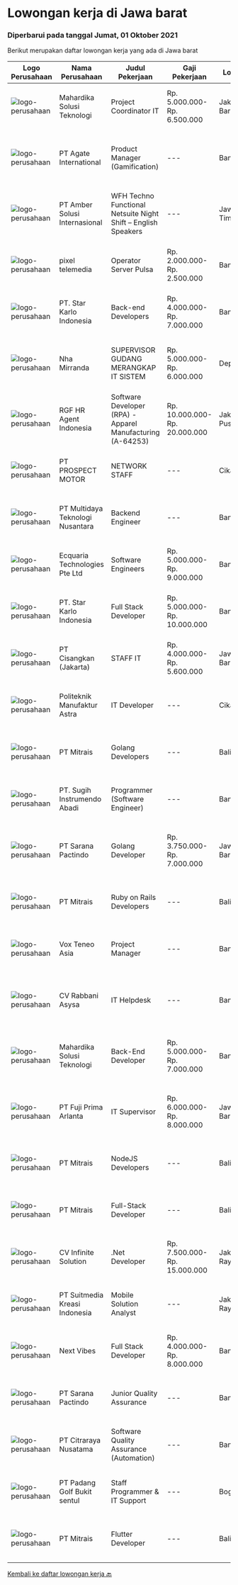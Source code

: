 
  # Lowongan kerja di Jawa barat

  ### Diperbarui pada tanggal Jumat, 01 Oktober 2021

  Berikut merupakan daftar lowongan kerja yang ada di Jawa barat

  |Logo Perusahaan | Nama Perusahaan | Judul Pekerjaan | Gaji Pekerjaan | Lokasi | Deskripsi | Tanggal diunggah | Pranala |
  | -------------- | --------------- | --------------- | --------- | --------- | -------------- | ------- | ----------- |
  |![logo-perusahaan](https://image-service-cdn.seek.com.au/dc02ab8fe83a004e408c458449df6195f18b0712/ee4dce1061f3f616224767ad58cb2fc751b8d2dc)|Mahardika Solusi Teknologi|Project Coordinator IT|Rp. 5.000.000-Rp. 6.500.000|Jakarta Barat|Deskripsi Pekerjaan Memimpin perencanaan dan pelaksanaan Project Mendefinisikan ruang lingkup Project, tujuan dan penyampaiannya Menyusun dan...|Kamis, 30 September 2021|https://www.jobstreet.co.id/id/job/project-coordinator-it-3643791?token=0~1456f2d9-64a9-4702-8a57-3f4d3136d31e&sectionRank=1&jobId=jobstreet-id-job-3643791|
|![logo-perusahaan](https://image-service-cdn.seek.com.au/b344c8e9daef8e31a822aeead4ce3b24a02e7bfd/ee4dce1061f3f616224767ad58cb2fc751b8d2dc)|PT Agate International|Product Manager (Gamification)|---|Bandung|IMPORTANT NOTE: IF THE “APPLY NOW” BUTTON IS NOT WORKING, PLEASE DIRECTLY APPLY TO: S.AGATE.ID/CAREERAgate is looking for Product Manager focusing on...|Kamis, 30 September 2021|https://www.jobstreet.co.id/id/job/product-manager-gamification-3644674?token=0~1456f2d9-64a9-4702-8a57-3f4d3136d31e&sectionRank=2&jobId=jobstreet-id-job-3644674|
|![logo-perusahaan](https://us.123rf.com/450wm/pavelstasevich/pavelstasevich1811/pavelstasevich181101027/112815900-stock-vector-no-image-available-icon-flat-vector.jpg?ver=6)|PT Amber Solusi Internasional|WFH Techno Functional Netsuite Night Shift – English Speakers|---|Jawa Timur|WFH IT Support Night Shift – English SpeakersDuties and Responsibilities:  Supporting the business in IT area (application and data) Update pricing...|Rabu, 29 September 2021|https://www.jobstreet.co.id/id/job/wfh-techno-functional-netsuite-night-shift-english-speakers-3643356?token=0~1456f2d9-64a9-4702-8a57-3f4d3136d31e&sectionRank=3&jobId=jobstreet-id-job-3643356|
|![logo-perusahaan](https://image-service-cdn.seek.com.au/285d3f1e743fbfc41253720f86e2c8278b6d3696/ee4dce1061f3f616224767ad58cb2fc751b8d2dc)|pixel telemedia|Operator Server Pulsa|Rp. 2.000.000-Rp. 2.500.000|Bandung|requirement : usia maksimal 25 th SMA / SMK sederajat, jurusan Teknik Komputer mengenal sql server / database sql. tertarik hal baru dalam dunia IT....|Rabu, 29 September 2021|https://www.jobstreet.co.id/id/job/operator-server-pulsa-3642518?token=0~1456f2d9-64a9-4702-8a57-3f4d3136d31e&sectionRank=4&jobId=jobstreet-id-job-3642518|
|![logo-perusahaan](https://image-service-cdn.seek.com.au/f1bc1ec47ba290cfc5a866903c6f31f548e9c641/ee4dce1061f3f616224767ad58cb2fc751b8d2dc)|PT. Star Karlo Indonesia|Back-end Developers|Rp. 4.000.000-Rp. 7.000.000|Bandung|We are looking for an analytical, results-driven Back-end Developer who will work with team members to troubleshoot and improve current back-end...|Kamis, 30 September 2021|https://www.jobstreet.co.id/id/job/back-end-developers-3629667?token=0~1456f2d9-64a9-4702-8a57-3f4d3136d31e&sectionRank=5&jobId=jobstreet-id-job-3629667|
|![logo-perusahaan](https://image-service-cdn.seek.com.au/7750a517cb7536d15371cc4523be56deaf40d23b/ee4dce1061f3f616224767ad58cb2fc751b8d2dc)|Nha Mirranda|SUPERVISOR GUDANG MERANGKAP IT SISTEM|Rp. 5.000.000-Rp. 6.000.000|Depok|Dibutuhkan Segera Kandidat Untuk Posisi Leader Gudang Merangkap IT Sistem Dengan Ketentuan Sebagai berikut: Pendidikan Minimal D3 Berpengalaman Dengan...|Rabu, 29 September 2021|https://www.jobstreet.co.id/id/job/supervisor-gudang-merangkap-it-sistem-3642286?token=0~1456f2d9-64a9-4702-8a57-3f4d3136d31e&sectionRank=6&jobId=jobstreet-id-job-3642286|
|![logo-perusahaan](https://image-service-cdn.seek.com.au/48fe75607488246804330e7c861b9379520e5b17/ee4dce1061f3f616224767ad58cb2fc751b8d2dc)|RGF HR Agent Indonesia|Software Developer (RPA) - Apparel Manufacturing (A-64253)|Rp. 10.000.000-Rp. 20.000.000|Jakarta Pusat|About The Company: The working venue is in Jakarta Pusat and Depok. Our client is a Japanese apparel manufacturing company. Currently, they are...|Kamis, 30 September 2021|https://www.jobstreet.co.id/id/job/software-developer-rpa-apparel-manufacturing-a-64253-3644337?token=0~1456f2d9-64a9-4702-8a57-3f4d3136d31e&sectionRank=7&jobId=jobstreet-id-job-3644337|
|![logo-perusahaan](https://image-service-cdn.seek.com.au/904fdf047637a32722a09f0099cc0e906ab35f75/ee4dce1061f3f616224767ad58cb2fc751b8d2dc)|PT PROSPECT MOTOR|NETWORK STAFF|---|Cikarang|Set the direction of general IT strategy. Manage and reduce IT risks. Distributing IT projects. Design and implement of systems, network configuration...|Rabu, 29 September 2021|https://www.jobstreet.co.id/id/job/network-staff-3642535?token=0~1456f2d9-64a9-4702-8a57-3f4d3136d31e&sectionRank=8&jobId=jobstreet-id-job-3642535|
|![logo-perusahaan](https://image-service-cdn.seek.com.au/fc5977e7c0996914ce4d5c1eb0670d580787e75c/ee4dce1061f3f616224767ad58cb2fc751b8d2dc)|PT Multidaya Teknologi Nusantara|Backend Engineer|---|Bandung|Your daily routine will be : Ensuring API and Services you develop adhere to our company business and matches the designed expectation Providing and...|Kamis, 30 September 2021|https://www.jobstreet.co.id/id/job/backend-engineer-3643656?token=0~1456f2d9-64a9-4702-8a57-3f4d3136d31e&sectionRank=9&jobId=jobstreet-id-job-3643656|
|![logo-perusahaan](https://us.123rf.com/450wm/pavelstasevich/pavelstasevich1811/pavelstasevich181101027/112815900-stock-vector-no-image-available-icon-flat-vector.jpg?ver=6)|Ecquaria Technologies Pte Ltd|Software Engineers|Rp. 5.000.000-Rp. 9.000.000|Bandung|Ecquaria Technologies Pte Ltd - Bandung Rep Office is beefing up its development team and is looking for Java developers who will be part of the...|Kamis, 30 September 2021|https://www.jobstreet.co.id/id/job/software-engineers-3644619?token=0~1456f2d9-64a9-4702-8a57-3f4d3136d31e&sectionRank=10&jobId=jobstreet-id-job-3644619|
|![logo-perusahaan](https://image-service-cdn.seek.com.au/f1bc1ec47ba290cfc5a866903c6f31f548e9c641/ee4dce1061f3f616224767ad58cb2fc751b8d2dc)|PT. Star Karlo Indonesia|Full Stack Developer|Rp. 5.000.000-Rp. 10.000.000|Bandung|We are looking for a highly skilled computer programmer who is comfortable with both front and back end programming. Full stack developers are...|Kamis, 30 September 2021|https://www.jobstreet.co.id/id/job/full-stack-developer-3629719?token=0~1456f2d9-64a9-4702-8a57-3f4d3136d31e&sectionRank=11&jobId=jobstreet-id-job-3629719|
|![logo-perusahaan](https://image-service-cdn.seek.com.au/670ac2ffdea926e057e18d8686ed17b84a76a301/ee4dce1061f3f616224767ad58cb2fc751b8d2dc)|PT Cisangkan (Jakarta)|STAFF IT|Rp. 4.000.000-Rp. 5.600.000|Jawa Barat|Kualifikasi: Usia maksimal 25 tahun Pendidikan S1 Teknik Informatika (IT) / Manajemen Informatika / Sistem Informasi dari Universitas terkemuka...|Rabu, 29 September 2021|https://www.jobstreet.co.id/id/job/staff-it-3642703?token=0~1456f2d9-64a9-4702-8a57-3f4d3136d31e&sectionRank=12&jobId=jobstreet-id-job-3642703|
|![logo-perusahaan](https://image-service-cdn.seek.com.au/433a9db655a80c784eab2ae43f3b830aa2774f36/ee4dce1061f3f616224767ad58cb2fc751b8d2dc)|Politeknik Manufaktur Astra|IT Developer|---|Cikarang|Deskripsi Pekerjaan : Melakukan pembuatan aplikasi Melakukan maintenance aplikasi Administrasi permintaan fungsi aplikasi, berbaikan, konfigurasi, dan...|Kamis, 30 September 2021|https://www.jobstreet.co.id/id/job/it-developer-3644672?token=0~1456f2d9-64a9-4702-8a57-3f4d3136d31e&sectionRank=13&jobId=jobstreet-id-job-3644672|
|![logo-perusahaan](https://image-service-cdn.seek.com.au/969b0c47f133a1e0155056a5d964c63953dd6304/ee4dce1061f3f616224767ad58cb2fc751b8d2dc)|PT Mitrais|Golang Developers|---|Bali|Build your Career with Mitrais!We're looking for experienced Golang Developers to be part of our team. What will you be doing? Liaising with...|Kamis, 30 September 2021|https://www.jobstreet.co.id/id/job/golang-developers-3628708?token=0~1456f2d9-64a9-4702-8a57-3f4d3136d31e&sectionRank=14&jobId=jobstreet-id-job-3628708|
|![logo-perusahaan](https://image-service-cdn.seek.com.au/57224f32257f105e2d94f6516c6d2029e72b30a1/ee4dce1061f3f616224767ad58cb2fc751b8d2dc)|PT. Sugih Instrumendo Abadi|Programmer (Software Engineer)|---|Bandung|Persyaratan: Kandidat harus memiliki setidaknya Diploma di Ilmu Komputer/Teknologi Informasi atau setara. Setidaknya memiliki 1 tahun pengalaman dalam...|Kamis, 30 September 2021|https://www.jobstreet.co.id/id/job/programmer-software-engineer-3643775?token=0~1456f2d9-64a9-4702-8a57-3f4d3136d31e&sectionRank=15&jobId=jobstreet-id-job-3643775|
|![logo-perusahaan](https://image-service-cdn.seek.com.au/98982338245954acade7338ecccff8adaf4bc449/ee4dce1061f3f616224767ad58cb2fc751b8d2dc)|PT Sarana Pactindo|Golang Developer|Rp. 3.750.000-Rp. 7.000.000|Jawa Barat|Deskripsi pekerjaan: Fokusnya adalah pada Pengembangan Backend Golang Merancang dan mengembangkan platform backend Memelihara dan memperbaiki aplikasi...|Kamis, 30 September 2021|https://www.jobstreet.co.id/id/job/golang-developer-3629768?token=0~1456f2d9-64a9-4702-8a57-3f4d3136d31e&sectionRank=16&jobId=jobstreet-id-job-3629768|
|![logo-perusahaan](https://image-service-cdn.seek.com.au/969b0c47f133a1e0155056a5d964c63953dd6304/ee4dce1061f3f616224767ad58cb2fc751b8d2dc)|PT Mitrais|Ruby on Rails Developers|---|Bali|Build your Career with Mitrais ! We're urgently looking for experienced Ruby On Rails  Developers to be part of our team for an immediate...|Kamis, 30 September 2021|https://www.jobstreet.co.id/id/job/ruby-on-rails-developers-3628712?token=0~1456f2d9-64a9-4702-8a57-3f4d3136d31e&sectionRank=17&jobId=jobstreet-id-job-3628712|
|![logo-perusahaan](https://image-service-cdn.seek.com.au/39ab418e6863676ba5cdd1a7c1a0cf8d2bb2f6ec/ee4dce1061f3f616224767ad58cb2fc751b8d2dc)|Vox Teneo Asia|Project Manager|---|Bandung|General Requirements Candidate must possess at least Bachelor's Degree in Engineering (Computer/Telecommunication), Computer Science/Information...|Rabu, 29 September 2021|https://www.jobstreet.co.id/id/job/project-manager-3633059?token=0~1456f2d9-64a9-4702-8a57-3f4d3136d31e&sectionRank=18&jobId=jobstreet-id-job-3633059|
|![logo-perusahaan](https://image-service-cdn.seek.com.au/c708339422db9828c7c25e519dc0e321d744f7eb/ee4dce1061f3f616224767ad58cb2fc751b8d2dc)|CV Rabbani Asysa|IT Helpdesk|---|Bandung|Tanggung Jawab Utama Memastikan sistem IT tercipta dengan baik dan mudah dipahami oleh user (tim lapangan/sales) agar dapat menunjang kinerja karyawan...|Selasa, 28 September 2021|https://www.jobstreet.co.id/id/job/it-helpdesk-3641924?token=0~1456f2d9-64a9-4702-8a57-3f4d3136d31e&sectionRank=19&jobId=jobstreet-id-job-3641924|
|![logo-perusahaan](https://image-service-cdn.seek.com.au/dc02ab8fe83a004e408c458449df6195f18b0712/ee4dce1061f3f616224767ad58cb2fc751b8d2dc)|Mahardika Solusi Teknologi|Back-End Developer|Rp. 5.000.000-Rp. 7.000.000|Bandung|Deskripsi Pekerjaan Bertanggung jawab untuk menjaga dan mengembangkan semua bagian dari sistem pelayanan Merencanakan dan melaksanakan struktur model...|Kamis, 30 September 2021|https://www.jobstreet.co.id/id/job/back-end-developer-3643818?token=0~1456f2d9-64a9-4702-8a57-3f4d3136d31e&sectionRank=20&jobId=jobstreet-id-job-3643818|
|![logo-perusahaan](https://image-service-cdn.seek.com.au/2e54230f204d22dba71a73888baef07abe914414/ee4dce1061f3f616224767ad58cb2fc751b8d2dc)|PT Fuji Prima Arlanta|IT Supervisor|Rp. 6.000.000-Rp. 8.000.000|Jawa Barat|Our client FMCG company in Kawasan MM2100 - Cibitung is looking for IT Supervisor Requirements: Age maximum 35 years old Can Communicate in English...|Kamis, 30 September 2021|https://www.jobstreet.co.id/id/job/it-supervisor-3643586?token=0~1456f2d9-64a9-4702-8a57-3f4d3136d31e&sectionRank=21&jobId=jobstreet-id-job-3643586|
|![logo-perusahaan](https://image-service-cdn.seek.com.au/969b0c47f133a1e0155056a5d964c63953dd6304/ee4dce1061f3f616224767ad58cb2fc751b8d2dc)|PT Mitrais|NodeJS Developers|---|Bali|Build your Career with Mitrais! We're urgently looking for experienced NodeJS Developers to be part of our team for an immediate start.Our client is a...|Kamis, 30 September 2021|https://www.jobstreet.co.id/id/job/nodejs-developers-3628701?token=0~1456f2d9-64a9-4702-8a57-3f4d3136d31e&sectionRank=22&jobId=jobstreet-id-job-3628701|
|![logo-perusahaan](https://image-service-cdn.seek.com.au/969b0c47f133a1e0155056a5d964c63953dd6304/ee4dce1061f3f616224767ad58cb2fc751b8d2dc)|PT Mitrais|Full-Stack Developer|---|Bali|Build your Career with Mitrais!  We're looking for experienced Full-Stack Developers to be part of our team. What will you be doing? Coding high...|Kamis, 30 September 2021|https://www.jobstreet.co.id/id/job/full-stack-developer-3628711?token=0~1456f2d9-64a9-4702-8a57-3f4d3136d31e&sectionRank=23&jobId=jobstreet-id-job-3628711|
|![logo-perusahaan](https://image-service-cdn.seek.com.au/56b5c687b70921e14aef5f4e25daf5f16805eb94/ee4dce1061f3f616224767ad58cb2fc751b8d2dc)|CV Infinite Solution|.Net Developer|Rp. 7.500.000-Rp. 15.000.000|Jakarta Raya|Works from home is our advantage, there's never been a better time to work from home Monday to Friday 9 Hours / day Having own PC / Laptop minimal...|Rabu, 29 September 2021|https://www.jobstreet.co.id/id/job/net-developer-3642328?token=0~1456f2d9-64a9-4702-8a57-3f4d3136d31e&sectionRank=24&jobId=jobstreet-id-job-3642328|
|![logo-perusahaan](https://image-service-cdn.seek.com.au/d1d6d9e7af7147dee7b7111b97e67641fcf252e0/ee4dce1061f3f616224767ad58cb2fc751b8d2dc)|PT Suitmedia Kreasi Indonesia|Mobile Solution Analyst|---|Jakarta Raya|Role: You will analyze, design, and deliver high-quality mobile applications. Responsibilities: Conduct research to understand what clients need and...|Rabu, 29 September 2021|https://www.jobstreet.co.id/id/job/mobile-solution-analyst-3627428?token=0~1456f2d9-64a9-4702-8a57-3f4d3136d31e&sectionRank=25&jobId=jobstreet-id-job-3627428|
|![logo-perusahaan](https://image-service-cdn.seek.com.au/27c370b95cf1fa6060d25d95a2566c398023ec8b/ee4dce1061f3f616224767ad58cb2fc751b8d2dc)|Next Vibes|Full Stack Developer|Rp. 4.000.000-Rp. 8.000.000|Bandung|We’re looking for Full Stack Angular Developer who can build web application.Full Stack Angular Developer will work closely with our product team...|Rabu, 29 September 2021|https://www.jobstreet.co.id/id/job/full-stack-developer-3632803?token=0~1456f2d9-64a9-4702-8a57-3f4d3136d31e&sectionRank=26&jobId=jobstreet-id-job-3632803|
|![logo-perusahaan](https://image-service-cdn.seek.com.au/98982338245954acade7338ecccff8adaf4bc449/ee4dce1061f3f616224767ad58cb2fc751b8d2dc)|PT Sarana Pactindo|Junior Quality Assurance|---|Bandung|Kandidat harus memiliki setidaknya Gelar Sarjana di Ilmu Komputer/Teknologi Informasi atau setara. Setidaknya memiliki 1 tahun pengalaman dalam bidang...|Selasa, 28 September 2021|https://www.jobstreet.co.id/id/job/junior-quality-assurance-3641684?token=0~1456f2d9-64a9-4702-8a57-3f4d3136d31e&sectionRank=27&jobId=jobstreet-id-job-3641684|
|![logo-perusahaan](https://image-service-cdn.seek.com.au/6deb860fe3982e70b0854fa24644e0fe7731488a/ee4dce1061f3f616224767ad58cb2fc751b8d2dc)|PT Citraraya Nusatama|Software Quality Assurance (Automation)|---|Bandung|Job Descriptions: Create testing scenario normal flow and abnormal flow Execute all testing scenario, create documentation for the results Distribute...|Rabu, 29 September 2021|https://www.jobstreet.co.id/id/job/software-quality-assurance-automation-3642701?token=0~1456f2d9-64a9-4702-8a57-3f4d3136d31e&sectionRank=28&jobId=jobstreet-id-job-3642701|
|![logo-perusahaan](https://image-service-cdn.seek.com.au/a257ce1b9e2463d9ce7ca74db01b9c1f14b373c6/ee4dce1061f3f616224767ad58cb2fc751b8d2dc)|PT Padang Golf Bukit sentul|Staff Programmer & IT Support|---|Bogor|Kualifikasi:· Minimal S1 jurusan Sistem Informasi, Teknik Informatika atau Teknik Komputer· Pengalaman minimal 3 tahun sebagai IT Staff/Programmer/IT...|Selasa, 28 September 2021|https://www.jobstreet.co.id/id/job/staff-programmer-it-support-3641063?token=0~1456f2d9-64a9-4702-8a57-3f4d3136d31e&sectionRank=29&jobId=jobstreet-id-job-3641063|
|![logo-perusahaan](https://image-service-cdn.seek.com.au/969b0c47f133a1e0155056a5d964c63953dd6304/ee4dce1061f3f616224767ad58cb2fc751b8d2dc)|PT Mitrais|Flutter Developer|---|Bali|Build your Career with Mitrais !  We're looking for experienced Flutter Developer to be part of our team. What will you be doing?  Liase with...|Kamis, 30 September 2021|https://www.jobstreet.co.id/id/job/flutter-developer-3628705?token=0~1456f2d9-64a9-4702-8a57-3f4d3136d31e&sectionRank=30&jobId=jobstreet-id-job-3628705|


  [Kembali ke daftar lowongan kerja 🔙](../README.md#daftar-lowongan-kerja)
  
